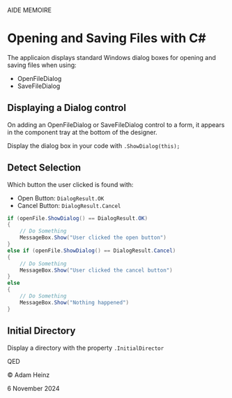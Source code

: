 AIDE MEMOIRE

Opening and Saving Files with C\#
=================================

The applicaion displays standard Windows dialog boxes for opening and saving files when using: 
- OpenFileDialog
- SaveFileDialog

## Displaying a Dialog control
On adding an OpenFileDialog or SaveFileDialog control to a form, it appears in the component tray at the bottom of the designer. 

Display the dialog box in your code with `.ShowDialog(this);`

## Detect Selection

Which button the user clicked is found with: 
- Open Button: `DialogResult.OK`
- Cancel Button: `DialogResult.Cancel`

```c#
if (openFile.ShowDialog() == DialogResult.OK)
{
    // Do Something
    MessageBox.Show("User clicked the open button")
}
else if (openFile.ShowDialog() == DialogResult.Cancel)
{
    // Do Something
    MessageBox.Show("User clicked the cancel button")
}
else 
{
    // Do Something
    MessageBox.Show("Nothing happened")
}
```

## Initial Directory

Display a directory with the property `.InitialDirector`

QED 

© Adam Heinz 

6 November 2024
